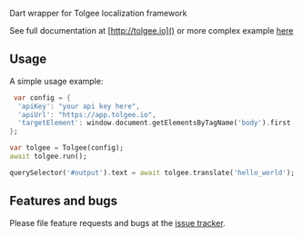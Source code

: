 Dart wrapper for Tolgee localization framework 

See full documentation at [http://tolgee.io]() or more complex example [here](https://github.com/tolgee/tolgee-dart/issues)
## Usage

A simple usage example:

```dart
 var config = {
  'apiKey': "your api key here",
  'apiUrl': "https://app.tolgee.io",
  'targetElement': window.document.getElementsByTagName('body').first
};

var tolgee = Tolgee(config);
await tolgee.run();

querySelector('#output').text = await tolgee.translate('hello_world');
```

## Features and bugs

Please file feature requests and bugs at the [issue tracker][tracker].

[tracker]: https://github.com/tolgee/tolgee-dart/issues
